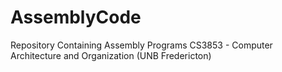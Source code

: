 # AssemblyCode
Repository Containing Assembly Programs
CS3853 - Computer Architecture and Organization (UNB Fredericton)
